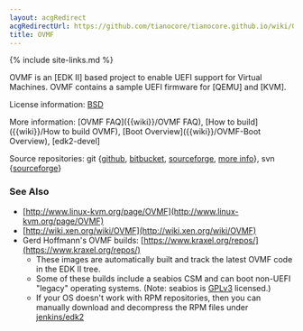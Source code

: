 ```yaml
---
layout: acgRedirect
acgRedirectUrl: https://github.com/tianocore/tianocore.github.io/wiki/OVMF
title: OVMF
---
```

{% include site-links.md %}

OVMF is an [EDK II] based project to enable UEFI support for Virtual
Machines.  OVMF contains a sample UEFI firmware for [QEMU] and [KVM].

License information:
 [BSD](http://www.opensource.org/licenses/bsd-license.php)

More information:
  [OVMF FAQ]({{wiki}}/OVMF FAQ),
  [How to build]({{wiki}}/How to build OVMF),
  [Boot Overview]({{wiki}}/OVMF-Boot Overview),
  [edk2-devel]

Source repositories: git
{[github](https://github.com/tianocore/edk2/tree/master/OvmfPkg),
 [bitbucket](https://bitbucket.org/tianocore/edk2/src/master/OvmfPkg),
 [sourceforge](https://sourceforge.net/p/tianocore/edk2/ci/master/tree/OvmfPkg),
 [more info]({{wiki}}/EDK2_git)},
svn
{[sourceforge](https://svn.code.sf.net/p/edk2/code/trunk/edk2/OvmfPkg)}

### See Also
* [http://www.linux-kvm.org/page/OVMF](http://www.linux-kvm.org/page/OVMF)
* [http://wiki.xen.org/wiki/OVMF](http://wiki.xen.org/wiki/OVMF)
* Gerd Hoffmann's OVMF builds: [https://www.kraxel.org/repos/](https://www.kraxel.org/repos/)
  * These images are automatically built and track the latest OVMF code in the
    EDK II tree.
  * Some of these builds include a seabios CSM and can boot non-UEFI "legacy"
    operating systems. (Note: seabios is
    [GPLv3](https://opensource.org/licenses/GPL-3.0) licensed.)
  * If your OS doesn't work with RPM repositories, then you can
    manually download and decompress the RPM files under
    [jenkins/edk2](https://www.kraxel.org/repos/jenkins/edk2/)
